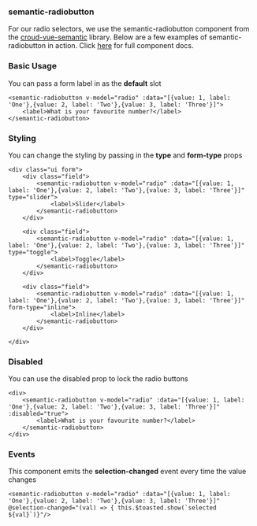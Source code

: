 ### semantic-radiobutton
For our radio selectors, we use the semantic-radiobutton component from the [croud-vue-semantic](https://github.com/croudtech/vue-semantic) library. Below are a few examples of semantic-radiobutton in action. Click [here](http://croudtech.github.io/vue-semantic/#semantic-radiobutton) for full component docs.

### Basic Usage
You can pass a form label in as the **default** slot

    <semantic-radiobutton v-model="radio" :data="[{value: 1, label: 'One'},{value: 2, label: 'Two'},{value: 3, label: 'Three'}]">
        <label>What is your favourite number?</label>
    </semantic-radiobutton>


### Styling
You can change the styling by passing in the **type** and **form-type** props

    <div class="ui form">
        <div class="field">
            <semantic-radiobutton v-model="radio" :data="[{value: 1, label: 'One'},{value: 2, label: 'Two'},{value: 3, label: 'Three'}]" type="slider">
                <label>Slider</label>
            </semantic-radiobutton>
        </div>

        <div class="field">
            <semantic-radiobutton v-model="radio" :data="[{value: 1, label: 'One'},{value: 2, label: 'Two'},{value: 3, label: 'Three'}]" type="toggle">
                <label>Toggle</label>
            </semantic-radiobutton>
        </div>

        <div class="field">
            <semantic-radiobutton v-model="radio" :data="[{value: 1, label: 'One'},{value: 2, label: 'Two'},{value: 3, label: 'Three'}]" form-type="inline">
                <label>Inline</label>
            </semantic-radiobutton>
        </div>

    </div>

### Disabled
You can use the disabled prop to lock the radio buttons

    <div>
        <semantic-radiobutton v-model="radio" :data="[{value: 1, label: 'One'},{value: 2, label: 'Two'},{value: 3, label: 'Three'}]" :disabled="true">
            <label>What is your favourite number?</label>
        </semantic-radiobutton>
    </div>

### Events
This component emits the **selection-changed** event every time the value changes

    <semantic-radiobutton v-model="radio" :data="[{value: 1, label: 'One'},{value: 2, label: 'Two'},{value: 3, label: 'Three'}]" @selection-changed="(val) => { this.$toasted.show(`selected ${val}`)}"/>
